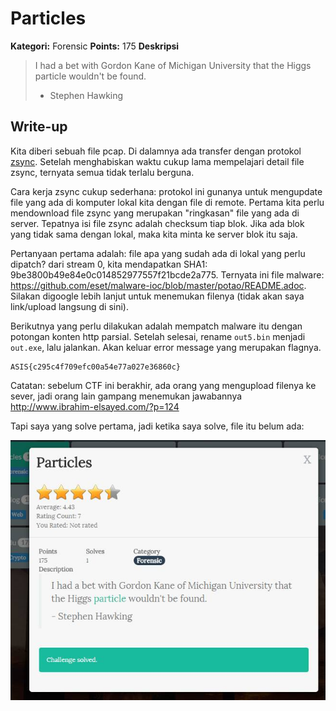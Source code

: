 # Particles

**Kategori:** Forensic
**Points:** 175
**Deskripsi**

> I had a bet with Gordon Kane of Michigan University that the Higgs particle wouldn't be found.
> - Stephen Hawking

## Write-up

Kita diberi sebuah file pcap. Di dalamnya ada transfer dengan protokol [zsync](http://zsync.moria.org.uk/). Setelah menghabiskan waktu cukup lama mempelajari detail file zsync, ternyata semua tidak terlalu berguna.

Cara kerja zsync cukup sederhana: protokol ini gunanya untuk mengupdate file yang ada di komputer lokal kita dengan file di remote. Pertama kita perlu mendownload file zsync yang merupakan "ringkasan" file yang ada di server. Tepatnya isi file zsync adalah checksum tiap blok. Jika ada blok yang tidak sama dengan lokal, maka kita minta ke server blok itu saja.

Pertanyaan pertama adalah: file apa yang sudah ada di lokal yang perlu dipatch? dari stream 0, kita mendapatkan SHA1: 9be3800b49e84e0c014852977557f21bcde2a775. Ternyata ini file malware: <https://github.com/eset/malware-ioc/blob/master/potao/README.adoc>. Silakan digoogle lebih lanjut untuk menemukan filenya (tidak akan saya link/upload langsung di sini).

Berikutnya yang perlu dilakukan adalah mempatch malware itu dengan potongan konten http parsial. Setelah selesai, rename `out5.bin` menjadi `out.exe`, lalu jalankan. Akan keluar error message yang merupakan flagnya.

    ASIS{c295c4f709efc00a54e77a027e36860c}


Catatan: sebelum CTF ini berakhir, ada orang yang mengupload filenya ke sever, jadi orang lain gampang menemukan jawabannya <http://www.ibrahim-elsayed.com/?p=124>

Tapi saya yang solve pertama, jadi ketika saya solve, file itu belum ada:

![pertama](./particles.jpg?raw=true "Pertama")

